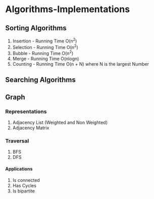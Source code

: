 # Algorithms-Implementations

## Sorting Algorithms
1.  Insertion - Running Time O(n<sup>2</sup>)
2.  Selection - Running Time O(n<sup>2</sup>)
3.  Bubble - Running Time O(n<sup>2</sup>)
4.  Merge - Running Time O(nlogn)
5.  Counting - Running Time O(n + N) where N is the largest Number

## Searching Algorithms

## Graph

### Representations

1. Adjacency List (Weighted and Non Weighted)
2. Adjacency Matrix

### Traversal

1. BFS
2. DFS

#### Applications

1. Is connected 
2. Has Cycles
3. Is bipartite
